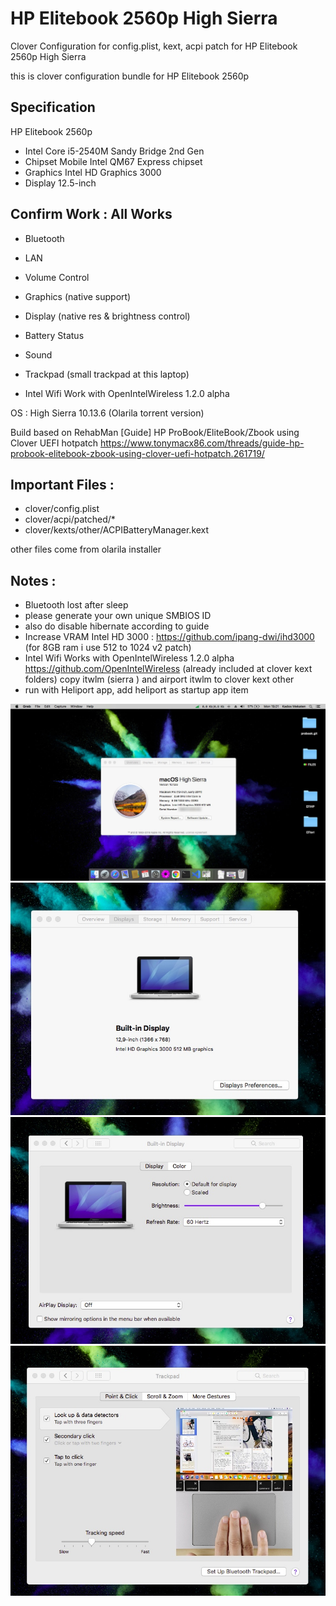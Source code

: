 # HP Elitebook 2560p High Sierra
Clover Configuration for config.plist, kext, acpi patch for HP Elitebook 2560p High Sierra

this is clover configuration bundle for HP Elitebook 2560p

## Specification
HP Elitebook 2560p
- Intel Core i5-2540M Sandy Bridge 2nd Gen
- Chipset Mobile Intel QM67 Express chipset
- Graphics Intel HD Graphics 3000
- Display 12.5-inch

## Confirm Work : All Works
- Bluetooth
- LAN
- Volume Control
- Graphics (native support)
- Display (native res & brightness control)
- Battery Status
- Sound
- Trackpad (small trackpad at this laptop)

- Intel Wifi Work with OpenIntelWireless 1.2.0 alpha

OS : High Sierra 10.13.6 (Olarila torrent version)

Build based on RehabMan [Guide] HP ProBook/EliteBook/Zbook using Clover UEFI hotpatch 
https://www.tonymacx86.com/threads/guide-hp-probook-elitebook-zbook-using-clover-uefi-hotpatch.261719/

## Important Files :
- clover/config.plist
- clover/acpi/patched/*
- clover/kexts/other/ACPIBatteryManager.kext

other files come from olarila installer

## Notes :
- Bluetooth lost after sleep
- please generate your own unique SMBIOS ID
- also do disable hibernate according to guide
- Increase VRAM Intel HD 3000 : https://github.com/ipang-dwi/ihd3000 (for 8GB ram i use 512 to 1024 v2 patch)
- Intel Wifi Works with OpenIntelWireless 1.2.0 alpha https://github.com/OpenIntelWireless (already included at clover kext folders)
copy itwlm (sierra ) and airport itwlm to clover kext other
- run with Heliport app, add heliport as startup app item


![Image 1](https://raw.githubusercontent.com/psetiawan/hpelitebook2560phighsierra/main/assets/Untitled1.jpeg)
![Image 2](https://raw.githubusercontent.com/psetiawan/hpelitebook2560phighsierra/main/assets/Untitled2.jpeg)
![Image 3](https://raw.githubusercontent.com/psetiawan/hpelitebook2560phighsierra/main/assets/Untitled3.jpeg)
![Image 4](https://raw.githubusercontent.com/psetiawan/hpelitebook2560phighsierra/main/assets/Untitled4.jpeg)


